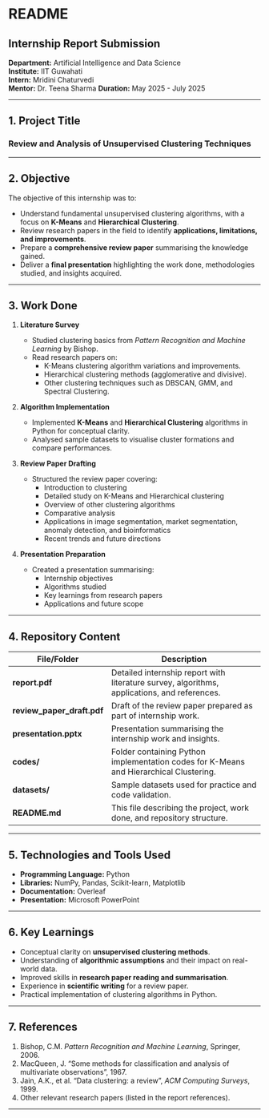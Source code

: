 # README

## Internship Report Submission

**Department:** Artificial Intelligence and Data Science  
**Institute:** IIT Guwahati  
**Intern:** Mridini Chaturvedi  
**Mentor:** Dr. Teena Sharma 
**Duration:** May 2025 - July 2025

---

## 1. Project Title

### **Review and Analysis of Unsupervised Clustering Techniques**

---

## 2. Objective

The objective of this internship was to:

- Understand fundamental unsupervised clustering algorithms, with a focus on **K-Means** and **Hierarchical Clustering**.
- Review research papers in the field to identify **applications, limitations, and improvements**.
- Prepare a **comprehensive review paper** summarising the knowledge gained.
- Deliver a **final presentation** highlighting the work done, methodologies studied, and insights acquired.

---

## 3. Work Done

1. **Literature Survey**
   - Studied clustering basics from *Pattern Recognition and Machine Learning* by Bishop.
   - Read research papers on:
     - K-Means clustering algorithm variations and improvements.
     - Hierarchical clustering methods (agglomerative and divisive).
     - Other clustering techniques such as DBSCAN, GMM, and Spectral Clustering.

2. **Algorithm Implementation**
   - Implemented **K-Means** and **Hierarchical Clustering** algorithms in Python for conceptual clarity.
   - Analysed sample datasets to visualise cluster formations and compare performances.

3. **Review Paper Drafting**
   - Structured the review paper covering:
     - Introduction to clustering  
     - Detailed study on K-Means and Hierarchical clustering  
     - Overview of other clustering algorithms  
     - Comparative analysis  
     - Applications in image segmentation, market segmentation, anomaly detection, and bioinformatics  
     - Recent trends and future directions

4. **Presentation Preparation**
   - Created a presentation summarising:
     - Internship objectives  
     - Algorithms studied  
     - Key learnings from research papers  
     - Applications and future scope

---

## 4. Repository Content

| File/Folder | Description |
|---|---|
| **report.pdf** | Detailed internship report with literature survey, algorithms, applications, and references. |
| **review_paper_draft.pdf** | Draft of the review paper prepared as part of internship work. |
| **presentation.pptx** | Presentation summarising the internship work and insights. |
| **codes/** | Folder containing Python implementation codes for K-Means and Hierarchical Clustering. |
| **datasets/** | Sample datasets used for practice and code validation. |
| **README.md** | This file describing the project, work done, and repository structure. |

---

## 5. Technologies and Tools Used

- **Programming Language:** Python  
- **Libraries:** NumPy, Pandas, Scikit-learn, Matplotlib 
- **Documentation:**  Overleaf  
- **Presentation:** Microsoft PowerPoint

---

## 6. Key Learnings

- Conceptual clarity on **unsupervised clustering methods**.
- Understanding of **algorithmic assumptions** and their impact on real-world data.
- Improved skills in **research paper reading and summarisation**.
- Experience in **scientific writing** for a review paper.
- Practical implementation of clustering algorithms in Python.

---

## 7. References

1. Bishop, C.M. *Pattern Recognition and Machine Learning*, Springer, 2006.  
2. MacQueen, J. “Some methods for classification and analysis of multivariate observations”, 1967.  
3. Jain, A.K., et al. “Data clustering: a review”, *ACM Computing Surveys*, 1999.  
4. Other relevant research papers (listed in the report references).

---


